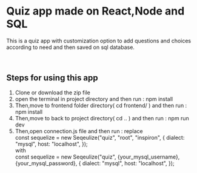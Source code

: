 <h1>Quiz app made on React,Node and SQL</h1>
<p>This is a quiz app with customization option to add questions and choices according to need and then saved on sql database.</p>
<br>
<h2>Steps for using this app</h2>
<ol>
  <li>Clone or download the zip file </li>
  <li>open the terminal in project directory and then run : <bold>npm install</bold></li>
  <li>Then,move to frontend folder directory( cd frontend/ ) and then run : <bold>npm install</bold></li>
  <li>Then,move to back to project directory( cd .. ) and then run : <bold>npm run dev</bold></li>
  <li>Then,open connection.js file and then run : replace <br>
  const sequelize = new Seqeulize("quiz", "root", "inspiron", {
  dialect: "mysql",
  host: "localhost",
});
  <br>
    with
    <br>
  <div>const sequelize = new Seqeulize("quiz", {your_mysql_username}, {your_mysql_password}, {
  dialect: "mysql",
  host: "localhost",
});
</div>
</li>
  
</ol>
